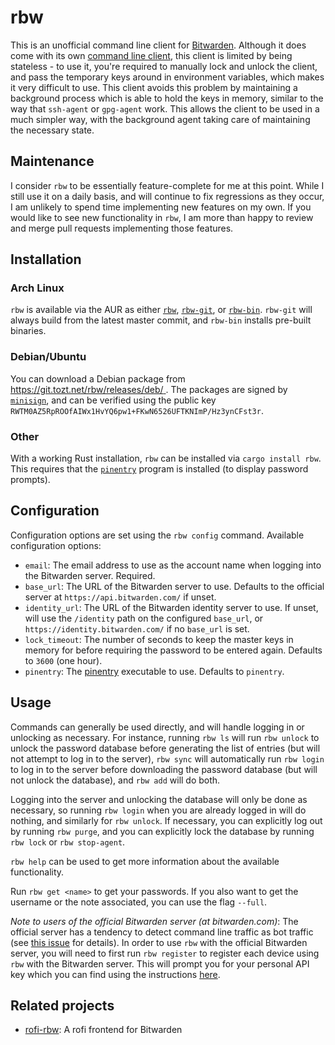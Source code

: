 # rbw

This is an unofficial command line client for
[Bitwarden](https://bitwarden.com/). Although it does come with its own
[command line client](https://help.bitwarden.com/article/cli/), this client is
limited by being stateless - to use it, you're required to manually lock and
unlock the client, and pass the temporary keys around in environment variables,
which makes it very difficult to use. This client avoids this problem by
maintaining a background process which is able to hold the keys in memory,
similar to the way that `ssh-agent` or `gpg-agent` work. This allows the client
to be used in a much simpler way, with the background agent taking care of
maintaining the necessary state.

## Maintenance

I consider `rbw` to be essentially feature-complete for me at this point. While
I still use it on a daily basis, and will continue to fix regressions as they
occur, I am unlikely to spend time implementing new features on my own. If you
would like to see new functionality in `rbw`, I am more than happy to review
and merge pull requests implementing those features.

## Installation

### Arch Linux

`rbw` is available via the AUR as either
[`rbw`](https://aur.archlinux.org/packages/rbw/),
[`rbw-git`](https://aur.archlinux.org/packages/rbw-git/), or
[`rbw-bin`](https://aur.archlinux.org/packages/rbw-bin/). `rbw-git` will always
build from the latest master commit, and `rbw-bin` installs pre-built binaries.

### Debian/Ubuntu

You can download a Debian package from
[https://git.tozt.net/rbw/releases/deb/
](https://git.tozt.net/rbw/releases/deb/). The packages are signed by
[`minisign`](https://github.com/jedisct1/minisign), and can be verified using
the public key `RWTM0AZ5RpROOfAIWx1HvYQ6pw1+FKwN6526UFTKNImP/Hz3ynCFst3r`.

### Other

With a working Rust installation, `rbw` can be installed via `cargo install
rbw`. This requires that the
[`pinentry`](https://www.gnupg.org/related_software/pinentry/index.en.html)
program is installed (to display password prompts).

## Configuration

Configuration options are set using the `rbw config` command. Available
configuration options:

* `email`: The email address to use as the account name when logging into the
  Bitwarden server. Required.
* `base_url`: The URL of the Bitwarden server to use. Defaults to the official
  server at `https://api.bitwarden.com/` if unset.
* `identity_url`: The URL of the Bitwarden identity server to use. If unset,
  will use the `/identity` path on the configured `base_url`, or
  `https://identity.bitwarden.com/` if no `base_url` is set.
* `lock_timeout`: The number of seconds to keep the master keys in memory for
  before requiring the password to be entered again. Defaults to `3600` (one
  hour).
* `pinentry`: The
  [pinentry](https://www.gnupg.org/related_software/pinentry/index.html)
  executable to use. Defaults to `pinentry`.

## Usage

Commands can generally be used directly, and will handle logging in or
unlocking as necessary. For instance, running `rbw ls` will run `rbw unlock` to
unlock the password database before generating the list of entries (but will
not attempt to log in to the server), `rbw sync` will automatically run `rbw
login` to log in to the server before downloading the password database (but
will not unlock the database), and `rbw add` will do both.

Logging into the server and unlocking the database will only be done as
necessary, so running `rbw login` when you are already logged in will do
nothing, and similarly for `rbw unlock`. If necessary, you can explicitly log
out by running `rbw purge`, and you can explicitly lock the database by running
`rbw lock` or `rbw stop-agent`.

`rbw help` can be used to get more information about the available
functionality.

Run `rbw get <name>` to get your passwords. If you also want to get the username
or the note associated, you can use the flag `--full`. 

*Note to users of the official Bitwarden server (at bitwarden.com)*: The
official server has a tendency to detect command line traffic as bot traffic
(see [this issue](https://github.com/bitwarden/cli/issues/383) for details). In
order to use `rbw` with the official Bitwarden server, you will need to first
run `rbw register` to register each device using `rbw` with the Bitwarden
server. This will prompt you for your personal API key which you can find using
the instructions [here](https://bitwarden.com/help/article/personal-api-key/).

## Related projects

* [rofi-rbw](https://github.com/fdw/rofi-rbw): A rofi frontend for Bitwarden
